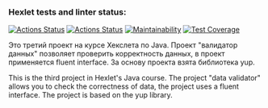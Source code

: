 ### Hexlet tests and linter status:
[![Actions Status](https://github.com/DaniyarMashayev/java-project-78/actions/workflows/hexlet-check.yml/badge.svg)](https://github.com/DaniyarMashayev/java-project-78/actions)
[![Actions Status](https://github.com/DaniyarMashayev/java-project-78/actions/workflows/main.yml/badge.svg)](https://github.com/DaniyarMashayev/java-project-78/actions)
[![Maintainability](https://api.codeclimate.com/v1/badges/0100e98a4ae21ecf26b0/maintainability)](https://codeclimate.com/github/DaniyarMashayev/java-project-78/maintainability)
[![Test Coverage](https://api.codeclimate.com/v1/badges/0100e98a4ae21ecf26b0/test_coverage)](https://codeclimate.com/github/DaniyarMashayev/java-project-78/test_coverage)

Это третий проект на курсе Хекслета по Java. Проект "валидатор данных" позволяет проверить корректность данных, в проект применяется  fluent interface. За основу проекта взята библиотека  yup.

This is the third project in Hexlet's Java course. The project "data validator" allows you to check the correctness of data, the project uses a fluent interface. The project is based on the yup library.
